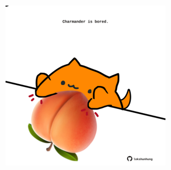<!-- built at 23/04/2023, 12:01:00 UTC -->
<p align="center">
  <img width="500" height="500" src="./ReadmeImage.svg">
</p>
